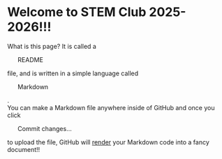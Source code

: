 # Welcome to STEM Club 2025-2026!!!
What is this page? It is called a <ul>README</ul> file, and is written in a simple language called <ul>Markdown</ul>.
<br>
You can make a Markdown file anywhere inside of GitHub and once you click <ul>Commit changes...</ul> to upload the file, GitHub will <u>render</u> your Markdown code into a fancy document!!
